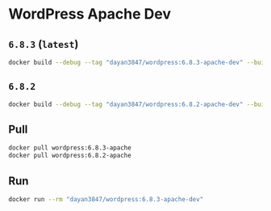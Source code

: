 # WordPress Apache Dev

## `6.8.3` (`latest`)

```bash
docker build --debug --tag "dayan3847/wordpress:6.8.3-apache-dev" --build-arg "V=6.8.3" .
```

## `6.8.2`

```bash
docker build --debug --tag "dayan3847/wordpress:6.8.2-apache-dev" --build-arg "V=6.8.2" .
```

## Pull

```bash
docker pull wordpress:6.8.3-apache
docker pull wordpress:6.8.2-apache
```

## Run

```bash
docker run --rm "dayan3847/wordpress:6.8.3-apache-dev"
```
